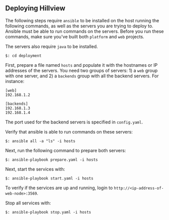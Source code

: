 ## Deploying Hillview

The following steps require `ansible` to be installed on the host running the following
commands, as well as the servers you are trying to deploy to. Ansible must be able
to run commands on the servers. Before you run these commands, make sure you've built
both `platform` and `web` projects.

The servers also require `java` to be installed.


```
$: cd deployment
```

First, prepare a file named `hosts` and populate it with the hostnames or IP addresses
of the servers. You need two groups of servers: 1) a `web` group with one server, and
2) a `backends` group with all the backend servers. For instance:


```
[web]
192.168.1.2

[backends]
192.168.1.3
192.168.1.4
```

The port used for the backend servers is specified in `config.yaml`.

Verify that ansible is able to run commands on these servers:

```
$: ansible all -a "ls" -i hosts
```

Next, run the following command to prepare both servers:

```
$: ansible-playbook prepare.yaml -i hosts
```

Next, start the services with:

```
$: ansible-playbook start.yaml -i hosts
```

To verify if the services are up and running, login to `http://<ip-address-of-web-node>:3569`.

Stop all services with:

```
$: ansible-playbook stop.yaml -i hosts
```
